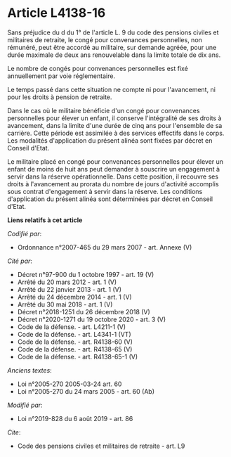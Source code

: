 # Article L4138-16

Sans préjudice du d du 1° de l'article L. 9 du code des pensions civiles et militaires de retraite, le congé pour convenances
personnelles, non rémunéré, peut être accordé au militaire, sur demande agréée, pour une durée maximale de deux ans
renouvelable dans la limite totale de dix ans.

Le nombre de congés pour convenances personnelles est fixé annuellement par voie réglementaire.

Le temps passé dans cette situation ne compte ni pour l'avancement, ni pour les droits à pension de retraite.

Dans le cas où le militaire bénéficie d'un congé pour convenances personnelles pour élever un enfant, il conserve
l'intégralité de ses droits à avancement, dans la limite d'une durée de cinq ans pour l'ensemble de sa carrière. Cette
période est assimilée à des services effectifs dans le corps. Les modalités d'application du présent alinéa sont fixées par
décret en Conseil d'Etat.

Le militaire placé en congé pour convenances personnelles pour élever un enfant de moins de huit ans peut demander à
souscrire un engagement à servir dans la réserve opérationnelle. Dans cette position, il recouvre ses droits à l'avancement
au prorata du nombre de jours d'activité accomplis sous contrat d'engagement à servir dans la réserve. Les conditions
d'application du présent alinéa sont déterminées par décret en Conseil d'Etat.

**Liens relatifs à cet article**

_Codifié par_:

  - Ordonnance n°2007-465 du 29 mars 2007 - art. Annexe (V)

_Cité par_:

  - Décret n°97-900 du 1 octobre 1997 - art. 19 (V)
  - Arrêté du 20 mars 2012 - art. 1 (V)
  - Arrêté du 22 janvier 2013 - art. 1 (V)
  - Arrêté du 24 décembre 2014 - art. 1 (V)
  - Arrêté du 30 mai 2018 - art. 1 (V)
  - Décret n°2018-1251 du 26 décembre 2018 (V)
  - Décret n°2020-1271 du 19 octobre 2020 - art. 3 (V)
  - Code de la défense. - art. L4211-1 (V)
  - Code de la défense. - art. L4341-1 (VT)
  - Code de la défense. - art. R4138-60 (V)
  - Code de la défense. - art. R4138-65 (V)
  - Code de la défense. - art. R4138-65-1 (V)

_Anciens textes_:

  - Loi n°2005-270 2005-03-24 art. 60
  - Loi n°2005-270 du 24 mars 2005 - art. 60 (Ab)

_Modifié par_:

  - Loi n°2019-828 du 6 août 2019 - art. 86

_Cite_:

  - Code des pensions civiles et militaires de retraite - art. L9

